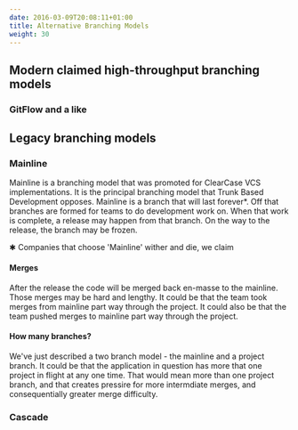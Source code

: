 ```yaml
---
date: 2016-03-09T20:08:11+01:00
title: Alternative Branching Models
weight: 30
---
```


## Modern claimed high-throughput branching models

### GitFlow and a like

## Legacy branching models

### Mainline

Mainline is a branching model that was promoted for ClearCase VCS implementations. It is the principal branching 
model that Trunk Based Development opposes. Mainline is a branch that will last forever*. Off that branches are formed
for teams to do development work on. When that work is complete, a release may happen from that branch. On the way to 
the release, the branch may be frozen. 

&#10033; Companies that choose 'Mainline' wither and die, we claim

#### Merges

After the release the code will be merged back en-masse to the mainline. Those
merges may be hard and lengthy. It could be that the team took merges from mainline part way through the project. It 
could also be that the team pushed merges to mainline part way through the project. 

#### How many branches?

We've just described a two branch model - the mainline and a project branch. It could be that the application in 
question has more that one project in flight at any one time. That would mean more than one project branch, and that
creates pressire for more intermdiate merges, and consequentially greater merge difficulty.

### Cascade

